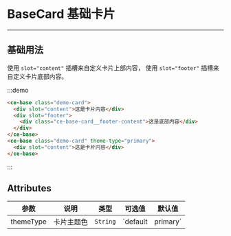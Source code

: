 # BaseCard 基础卡片

<!-- {.md} -->

---

<!-- {.md} -->

## 基础用法

<!-- {.md} -->

使用<!-- {.md} --> `slot="content"` 插槽来自定义卡片上部内容<!-- {.md} -->，
使用<!-- {.md} --> `slot="footer"` 插槽来自定义卡片底部内容<!-- {.md} -->。

<ce-base-demo-zh></ce-base-demo-zh>

:::demo

```html
<ce-base class="demo-card">
  <div slot="content">这是卡片内容</div>
  <div slot="footer">
    <div class="ce-base-card__footer-content">这是底部内容</div>
  </div>
</ce-base>
<ce-base class="demo-card" theme-type="primary">
  <div slot="content">这是卡片内容</div>
</ce-base>
```

:::

## Attributes

<!-- {.md} -->

| 参数      | 说明       | 类型     | 可选值              | 默认值    |
| --------- | ---------- | -------- | ------------------- | --------- |
| themeType | 卡片主题色 | `String` | `default | primary` | `default` |
